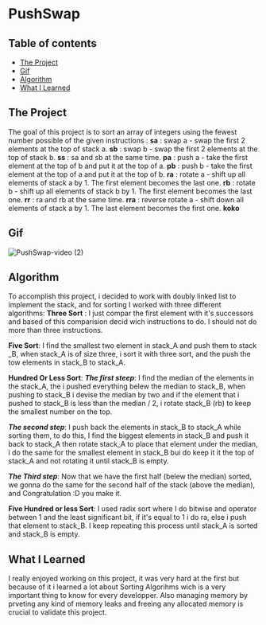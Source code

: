 # PushSwap

## Table of contents
  - [The Project](#The-Project)
  - [Gif](#Gif)
  - [Algorithm](#Algorithm)
  - [What I Learned](#What-I-Learned)


## The Project

The goal of this project is to sort an array of integers using the fewest number possible of  the given instructions :
**sa**	:	swap a - swap the first 2 elements at the top of stack a.
**sb**	:	swap b - swap the first 2 elements at the top of stack b. 
**ss**	:	sa and sb at the same time.
**pa**	:	push a - take the first element at the top of b and put it at the top of a. 
**pb**	:	push b - take the first element at the top of a and put it at the top of b. 
**ra**	:	rotate a - shift up all elements of stack a by 1. The first element becomes the last one.
**rb**	:	rotate b - shift up all elements of stack b by 1. The first element becomes the last one.
**rr**	:	ra and rb at the same time.
**rra**	:	reverse rotate a - shift down all elements of stack a by 1. The last element becomes the first one.
**koko**

## Gif

![PushSwap-video (2)](https://user-images.githubusercontent.com/43113421/152562315-f16d530a-6ec9-4b96-8f7b-a9ac34ef01a5.gif)


## Algorithm

To accomplish this project, i decided to work with doubly linked list to implement the stack, and for sorting I worked
with three different algorithms:
**Three Sort** :
I just compar the first element with it's successors and based of this comparision decid wich instructions to do.
I should not do more than three instructions.

**Five Sort**:
I find the smallest two element in stack_A and push them to stack _B, when stack_A is of size three, i sort it with 
three sort, and the push the tow elements in stack_B to stack_A.

**Hundred Or Less Sort**:
***The first steep***:
I find the median of the elements in the stack_A, the i pushed everything belew the median to stack_B, 
when pushing to stack_B i devise the median by two and if the element that i pushed to stack_B is less than the 
median / 2, i rotate stack_B (rb) to keep the smallest number on the top.

***The second step***: 
I push back the elements in stack_B to stack_A while sorting them, to do this, I find the 
biggest elements in stack_B and push it back to stack_A then rotate stack_A to place that element under the 
median, i do the same for the smallest element in stack_B bui do keep it it the top of stack_A and not rotating 
it until stack_B is empty.

***The Third step***:
Now that we have the first half (belew the median) sorted, we gonna do the same for the second half of the stack
(above the median), and Congratulation :D you make it.

**Five Hundred or less Sort**:
I used radix sort where I do bitwise and operator between 1 and the least significant bit, if it's equal to 1 i 
do ra, else i push that element to stack_B.
I keep repeating this process until stack_A is sorted and stack_B is empty.
	



## What I Learned

I really enjoyed working on this project, it was very hard at the first but  because of it i learned a lot about 
Sorting Algorihms wich is a very important thing to know for every developper.
Also managing memory by prveting any kind of memory leaks and freeing any allocated memory  is crucial to validate
this project.

